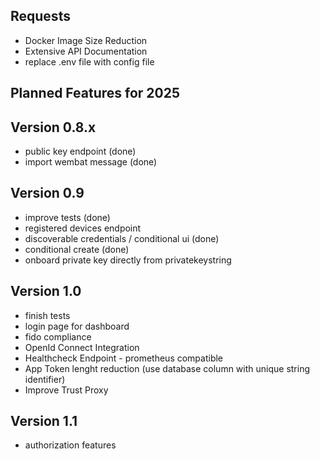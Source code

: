 ## Requests
- Docker Image Size Reduction
- Extensive API Documentation
- replace .env file with config file

## Planned Features for 2025

## Version 0.8.x
- public key endpoint (done)
- import wembat message (done)

## Version 0.9
- improve tests (done)
- registered devices endpoint
- discoverable credentials / conditional ui (done)
- conditional create (done)
- onboard private key directly from privatekeystring

## Version 1.0
- finish tests
- login page for dashboard
- fido compliance
- OpenId Connect Integration
- Healthcheck Endpoint - prometheus compatible
- App Token lenght reduction (use database column with unique string identifier)
- Improve Trust Proxy

## Version 1.1
- authorization features